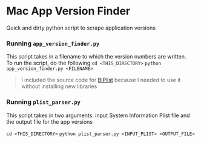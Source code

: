 # Mac App Version Finder

Quick and dirty python script to scrape application versions

### Running `app_version_finder.py`

This script takes in a filename to which the version numbers are written.  
To run the script, do the following
`cd <THIS_DIRECTORY>`
`python app_version_finder.py <FILENAME>`

> I included the source code for [BiPlist](https://github.com/wooster/biplist) because I needed to use it without installing new libraries

### Running `plist_parser.py`

This script takes in two arguments: input System Information Plist file and the output file for the app versions

`cd <THIS_DIRECTORY>`
`python plist_parser.py <INPUT_PLIST> <OUTPUT_FILE>`
